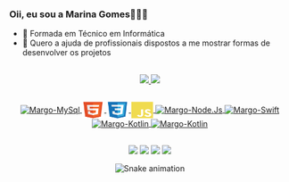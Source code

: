 ### Oii, eu sou a Marina Gomes👩🏽‍💻

- 🌱 Formada em Técnico em Informática
- 🤔 Quero a ajuda de profissionais dispostos a me mostrar formas de desenvolver os projetos

<br>
<div align="center">
  <a href="https://github.com/Margogongomes">
  <img height="180em" src="https://github-readme-stats.vercel.app/api?username=Margogongomes&show_icons=true&theme=dark&include_all_commits=true&count_private=true"/>
  <img height="130em" src="https://github-readme-stats.vercel.app/api/top-langs/?username=Margogongomes&layout=compact&langs_count=7&theme=dark"/>
</div>

  ##
  
<div align="center">
  <img align="center" alt="Margo-MySql" height="30" width="40" src="https://cdn.jsdelivr.net/gh/devicons/devicon/icons/mysql/mysql-original.svg">
  <img align="center" alt="Margo-HTML" height="30" width="40" src="https://raw.githubusercontent.com/devicons/devicon/master/icons/html5/html5-original.svg">
  <img align="center" alt="Margo-CSS" height="30" width="40" src="https://raw.githubusercontent.com/devicons/devicon/master/icons/css3/css3-original.svg">
  <img align="center" alt="Margo-Js" height="30" width="40" src="https://raw.githubusercontent.com/devicons/devicon/master/icons/javascript/javascript-plain.svg">
  <img align="center" alt="Margo-Node.Js" heigth="30" width="40" src="https://cdn.jsdelivr.net/gh/devicons/devicon/icons/nodejs/nodejs-original.svg">
  <img align="center" alt="Margo-Swift" height="30" width="40" src="https://cdn.jsdelivr.net/gh/devicons/devicon/icons/swift/swift-original.svg">
  <img align="center" alt="Margo-Kotlin" height="30" width="40" src="https://cdn.jsdelivr.net/gh/devicons/devicon/icons/kotlin/kotlin-original.svg">
  <img align="center" alt="Margo-Kotlin" height="30" width="40" src="https://cdn.jsdelivr.net/gh/devicons/devicon/icons/androidstudio/androidstudio-original.svg">
</div>
  
  ##
 
<div align="center"> 
  <a href="https://instagram.com/margongomes" target="_blank"><img src="https://img.shields.io/badge/-Instagram-%23E4405F?style=for-the-badge&logo=instagram&logoColor=white" target="_blank"></a>
 <a href="https://discord.gg/ninagomes#8056" target="_blank"><img src="https://img.shields.io/badge/Discord-7289DA?style=for-the-badge&logo=discord&logoColor=white" target="_blank"></a> 
  <a href = "mailto:margongomes@gmail.com"><img src="https://img.shields.io/badge/-Gmail-%23333?style=for-the-badge&logo=gmail&logoColor=white" target="_blank"></a>
  <a href="https://www.linkedin.com/in/marina-gomes-095523206" target="_blank"><img src="https://img.shields.io/badge/-LinkedIn-%230077B5?style=for-the-badge&logo=linkedin&logoColor=white" target="_blank"></a> 
 
  ![Snake animation](https://github.com/Margogongomes/Margogongomes/blob/output/github-contribution-grid-snake.svg)
 
</div>
